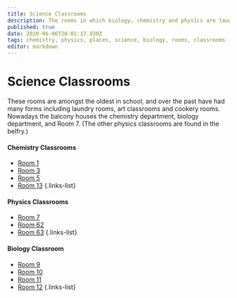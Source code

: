 ```yaml
---
title: Science Classrooms
description: The rooms in which biology, chemistry and physics are taught
published: true
date: 2020-06-06T20:01:17.930Z
tags: chemistry, physics, places, science, biology, rooms, classrooms
editor: markdown
---
```


# Science Classrooms
These rooms are amongst the oldest in school, and over the past have had many forms including laundry rooms, art classrooms and cookery rooms. Nowadays the balcony houses the chemistry department, biology department, and Room 7. (The other physics classrooms are found in the belfry.)

#### Chemistry Classrooms
- [Room 1](/groups/rooms/science-classrooms/room-1)
- [Room 3](/groups/rooms/science-classrooms/room-3)
- [Room 5](/groups/rooms/science-classrooms/room-5)
- [Room 13](/groups/rooms/science-classrooms/room-13)
{.links-list}

#### Physics Classrooms
- [Room 7](/groups/rooms/science-classrooms/room-7)
- [Room 62](/groups/rooms/science-classrooms/room-62)
- [Room 63](/groups/rooms/science-classrooms/room-63)
{.links-list}

#### Biology Classroom
- [Room 9](/groups/rooms/science-classrooms/room-9)
- [Room 10](/groups/rooms/science-classrooms/room-10)
- [Room 11](/groups/rooms/science-classrooms/room-11)
- [Room 12](/groups/rooms/science-classrooms/room-12)
{.links-list}